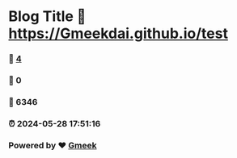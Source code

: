 # Blog Title :link: https://Gmeekdai.github.io/test 
### :page_facing_up: [4](https://Gmeekdai.github.io/test/tag.html) 
### :speech_balloon: 0 
### :hibiscus: 6346 
### :alarm_clock: 2024-05-28 17:51:16 
### Powered by :heart: [Gmeek](https://github.com/Meekdai/Gmeek)

